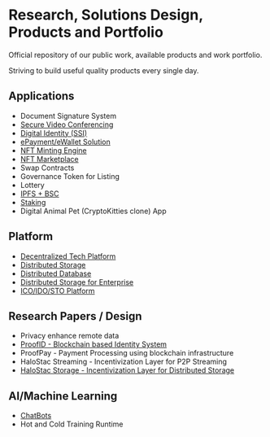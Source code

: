 # Research, Solutions Design, Products and Portfolio

Official repository of our public work, available products and work portfolio.

Striving to build useful quality products every single day.

## Applications
- Document Signature System
- [Secure Video Conferencing](https://cubi-talk.herokuapp.com/)
- [Digital Identity (SSI)](https://github.com/proofsys-tech/proofid-resource)
- [ePayment/eWallet Solution](#)
- [NFT Minting Engine](https://github.com/proofsys-tech/nft-minter-contracts)
- [NFT Marketplace](https://github.com/proofsys-tech/nft-marketplace)
- Swap Contracts
- Governance Token for Listing
- Lottery
- [IPFS + BSC](https://github.com/proofsys-tech/pfs-bsc-web)
- [Staking](https://github.com/proofsys-tech/stake-reward-contracts)
- Digital Animal Pet (CryptoKitties clone) App

## Platform
- [Decentralized Tech Platform](https://github.com/halostac-platform)
- [Distributed Storage](https://github.com/halostac-platform/halofs)
- [Distributed Database](https://ipdb.io/)
- [Distributed Storage for Enterprise](https://github.com/IBM/IPFSfB)
- [ICO/IDO/STO Platform](#)

## Research Papers / Design
- Privacy enhance remote data
- [ProofID - Blockchain based Identity System](https://docs.google.com/document/u/3/d/1bUJ3oykGYXvRurnVSLC4q1gmDeYO0gl2APE-vst5CxA/edit?usp=sharing)
- ProofPay - Payment Processing using blockchain infrastructure
- HaloStac Streaming - Incentivization Layer for P2P Streaming
- [HaloStac Storage - Incentivization Layer for Distributed Storage](https://docs.google.com/document/d/1jETvO1gsTlLGE0_x60RT-gF0WW_BY5X7b4CdV-C3h_Y/edit#)

## AI/Machine Learning
- [ChatBots](https://www.botmill.io/)
- Hot and Cold Training Runtime
